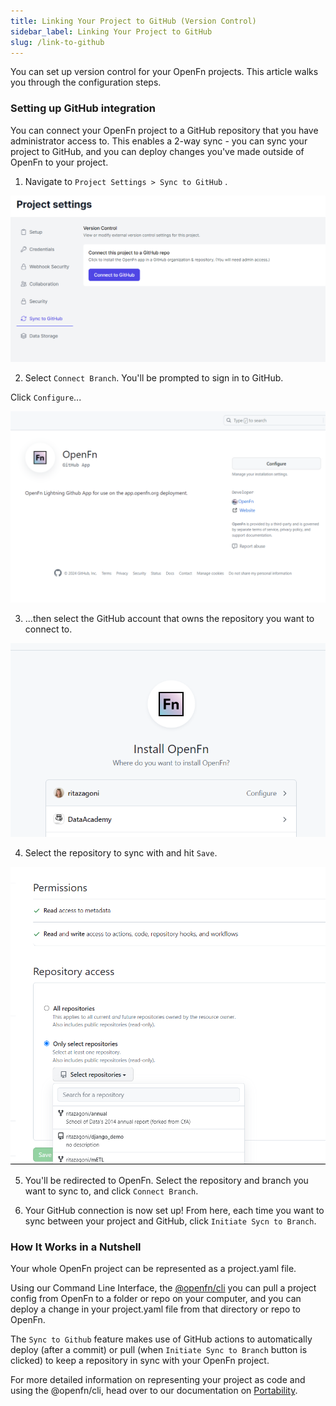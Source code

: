 ```yaml
---
title: Linking Your Project to GitHub (Version Control)
sidebar_label: Linking Your Project to GitHub
slug: /link-to-github
---
```


You can set up version control for your OpenFn projects. This article walks you
through the configuration steps.

### Setting up GitHub integration

You can connect your OpenFn project to a GitHub repository that you have
administrator access to. This enables a 2-way sync - you can sync your project
to GitHub, and you can deploy changes you've made outside of OpenFn to your
project.

1. Navigate to `Project Settings > Sync to GitHub` .

![Connect to GitHub](/img/lightning_connect_to_gh.png)

2. Select `Connect Branch`. You'll be prompted to sign in to GitHub.

Click `Configure`...

![Configure](/img/lightning_gh_configure.png)

3. ...then select the GitHub account that owns the repository you want to
   connect to.

![Install](/img/lightning_gh_install_openfn.png)

4. Select the repository to sync with and hit `Save`.

![Permissions](/img/lightning_gh_permissions.png)

5. You'll be redirected to OpenFn. Select the repository and branch you want to
   sync to, and click `Connect Branch`.

6. Your GitHub connection is now set up! From here, each time you want to sync
   between your project and GitHub, click `Initiate Sycn to Branch`.

### How It Works in a Nutshell

Your whole OpenFn project can be represented as a project.yaml file.

Using our Command Line Interface, the
[@openfn/cli](../deploy/portability.md)
you can pull a project config from OpenFn to a folder or repo on your computer,
and you can deploy a change in your project.yaml file from that directory or
repo to OpenFn.

The `Sync to Github` feature makes use of GitHub actions to automatically deploy
(after a commit) or pull (when `Initiate Sync to Branch` button is clicked) to
keep a repository in sync with your OpenFn project.

For more detailed information on representing your project as code and using the
@openfn/cli, head over to our documentation on
[Portability](../deploy/portability.md).
